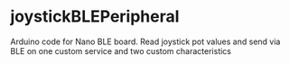 # joystickBLEPeripheral
Arduino code for Nano BLE board. Read joystick pot values and send via BLE on one custom service and two custom characteristics
